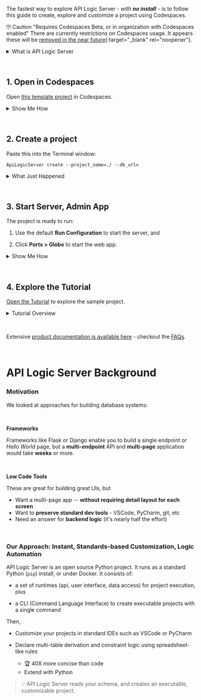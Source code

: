 The fastest way to explore API Logic Server - *with __no install__* - is to follow this guide to create, explore and customize a project using Codespaces.

!!! Caution "Requires Codespaces Beta, or in organization with Codespaces enabled"
    There are currently restrictions on Codespaces usage.  It appears these will be [removed in the near future](https://github.com/community/community/discussions/32791){:target="_blank" rel="noopener"}.

<details markdown>

<summary>What is API Logic Server</summary>

&nbsp;

API Logic Server reads your schema to __create an executable web app project:__ an API and an Admin UI. 

__Customize in standard IDEs__ with Python.

__Unique spreadsheet-like business rules__ for multi-table derivations and constraints - 40X more concise than code.

Follow the steps below to be up and running in about a minute - no install, no configuration.  You can run the created project to explore its functionality, and how to customize it in VSCode.

<details markdown>

<summary>Why Does It Matter: Faster, Simpler, Architectural Quality</summary>

&nbsp;

Automation makes it __faster:__ what used to require weeks or months is now immediate.  Unblock UI Dev, and engage business users - _early_ - instead of investing in a misunderstanding.

Automation makes it __simpler:__ this reduces the risk of architectural errors, e.g., APIs without pagination.

And finally, automation guarantees a base level of __architecture:__ systems will always have APIs (no more logic in UI controllers), logic will be always shared between UIs and APIs, and predictable for maintenance teams.


</details>

</details>

&nbsp;

## 1. Open in Codespaces

Open [this template project](https://github.com/ApiLogicServer/ApiLogicProject) in Codespaces.

<details markdown>

<summary>Show Me How</summary>

&nbsp;

<figure><img src="https://github.com/valhuber/apilogicserver/wiki/images/git-codespaces/open-on-codespaces.jpg?raw=true"></figure> 

&nbsp;

__1. Use your GitHub account__ - no additional sign-up required

__2. Load the working_software_now project from GitHub__

To access this GitHub project with Codespaces

1. __Open [this page](https://github.com/ApiLogicServer/working_software_now)  _in a new window___, and 
2. Click __Open > Codespaces__ as shown below
3. You will see an empty project.

These instructions will continue in Codespaces.

<details markdown>

&nbsp;

<summary>What Just Happened</summary>


You will now see the template project - open in VSCode, _in the Browser._  But that's just what you _see..._

Behind the scenes, Codespaces has requisitioned a cloud machine, and loaded the template - with a _complete development environment_ - Python, your dependencies, git, etc.  

You are attached to this machine in your Browser, running VSCode.

> :trophy: Pretty remarkable.

</details>

</details>


&nbsp;

## 2. Create a project

Paste this into the Terminal window:

```
ApiLogicServer create --project_name=./ --db_url=
```

<details markdown>

<summary>What Just Happened</summary>

&nbsp;

This is **not** a coded application.

The system examined your database (here, the default), and __created an _executable project:___

* __API__ - an endpoint for each table, with full CRUD services, filtering, sorting, pagination and related data access

* __Admin UI__ - multi-page / multi-table apps, with page navigations and automatic joins

__Projects are Customizable, using _your IDE_:__ the Project Explorer shows the project structure.  Use the code editor to customize your project, and the debugger to debug it.

__Business Logic is Automated:__ use unique spreadsheet-like rules to declare multi-table derivations and constraints - 40X more concise than code.  Extend logic with Python.


<details markdown>

<summary>Using your own database</summary>

&nbsp;

In this case, we used a default Customers/Orders database.  To use your own database, provide the `db_url` [like this](../Database-Connectivity/).

</details>
</details>

&nbsp;

## 3. Start Server, Admin App

The project is ready to run:

1. Use the default __Run Configuration__ to start the server, and 

2. Click __Ports > Globe__ to start the web app. 

<details markdown>

&nbsp;

<summary>Show Me How</summary>

<figure><img src="https://github.com/valhuber/apilogicserver/wiki/images/git-codespaces/create-port-launch-simple.jpg?raw=true"></figure>

</details>

&nbsp;

## 4. Explore the Tutorial

[Open the Tutorial](Tutorial.md) to explore the sample project.

<details markdown>

&nbsp;

<summary>Tutorial Overview</summary>

The Tutorial will enable you to explore 2 key aspects:

* __Initial Automation__ - API and UI creation are automated from the data model. So, later, you'd see this level of automation for your own databases.

* __Customization and Debugging__ - this sample also includes customizations for extending the API and declaring logic, and how to use VSCode to debug these.  The Tutorial will clearly identify such pre-built customizations.

</details>

&nbsp;

Extensive [product documentation is available here](https://valhuber.github.io/ApiLogicServer/) - checkout the [FAQs](https://valhuber.github.io/ApiLogicServer/FAQ-Frameworks/).

&nbsp;

# API Logic Server Background

### Motivation

We looked at approaches for building database systems:  

<br/>

__Frameworks__

Frameworks like Flask or Django enable you to build a single endpoint or _Hello World_ page, but a __multi-endpoint__ API and __multi-page__ application would take __weeks__ or more.

<br/>

__Low Code Tools__

These are great for building great UIs, but

* Want a multi-page app -- __without requiring detail layout for each screen__
* Want to __preserve standard dev tools__ - VSCode, PyCharm, git, etc
* Need an answer for __backend logic__ (it's nearly half the effort)

&nbsp;

### Our Approach: Instant, Standards-based Customization, Logic Automation

API Logic Server is an open source Python project.  It runs as a standard Python (`pip`) install, or under Docker. It consists of:

* a set of runtimes (api, user interface, data access) for project execution, plus 

* a CLI (Command Language Interface) to create executable projects with a single command

Then,

* Customize your projects in standard IDEs such as VSCode or PyCharm

* Declare multi-table derivation and constraint logic using spreadsheet-like rules

    * :trophy: 40X more concise than code
    * Extend with Python


> :bulb: API Logic Server reads your schema, and creates an executable, customizable project.

&nbsp;

